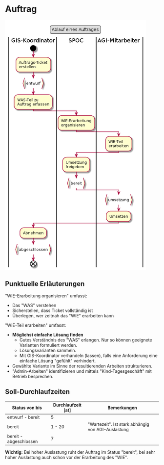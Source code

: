 # Auftrag

![Auftrag](puml_output/flow_auftrag.png)

## Punktuelle Erläuterungen
 
"WIE-Erarbeitung organisieren" umfasst:
* Das "WAS" verstehen
* Sicherstellen, dass Ticket vollständig ist
* Überlegen, wer zeitnah das "WIE" erarbeiten kann

"WIE-Teil erarbeiten" umfasst:
* **Möglichst einfache Lösung finden**
    * Gutes Verständnis des "WAS" erlangen. Nur so können geeignete Varianten formuliert werden.
    * Lösungsvarianten sammeln.
    * Mit GIS-Koordinator verhandeln (lassen), falls eine Anforderung eine einfache Lösung "gefühlt" verhindert.
* Gewählte Variante im Sinne der resultierenden Arbeiten strukturieren.
* "Admin-Arbeiten" identifizieren und mittels "Kind-Tagesgeschäft" mit Betrieb besprechen.

## Soll-Durchlaufzeiten

|Status von bis|Durchlaufzeit [at]|Bemerkungen|
|---|---|---|
|entwurf - bereit|5||
|bereit|1 - 20|"Wartezeit". Ist stark abhängig von AGI-Auslastung|
|bereit - abgeschlossen|7||

**Wichtig:** Bei hoher Auslastung ruht der Auftrag im Status "bereit", 
bei sehr hoher Auslastung auch schon vor der Erarbeitung des "WIE".
   

